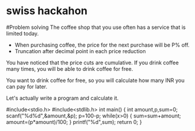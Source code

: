 # swiss hackahon
#Problem solving
The coffee shop that you use often has a service that is limited today.

- When purchasing coffee, the price for the next purchase will be P% off.
- Truncation after decimal point in each price reduction

You have noticed that the price cuts are cumulative.
If you drink coffee many times, you will be able to drink coffee for free.

You want to drink coffee for free, so you will calculate how many INR you can pay for later.

Let's actually write a program and calculate it.


#include<stdio.h>
#include<stdlib.h>
int main()
{
   int amount,p,sum=0;
   scanf("%d%d",&amount,&p);
   p=100-p;
   while(x>0)
   {
       sum=sum+amount;
       amount=(p*amount)/100;
   }
   printf("%d",sum);
   return 0;
}

